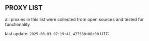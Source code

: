 ## PROXY LIST

all proxies in this list were collected from open sources and tested for functionality

last update: `2025-03-03 07:19:41.477588+00:00` UTC